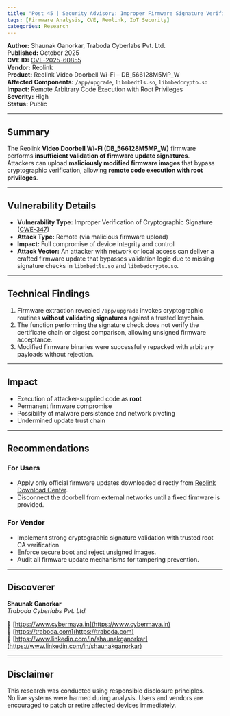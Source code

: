 ```yaml
---
title: "Post 45 | Security Advisory: Improper Firmware Signature Verification in Reolink Video Doorbell Wi-Fi (CVE-2025-60855)"
tags: [Firmware Analysis, CVE, Reolink, IoT Security]
categories: Research
---
```


**Author:** Shaunak Ganorkar, Traboda Cyberlabs Pvt. Ltd.  
**Published:** October 2025  
**CVE ID:** [CVE-2025-60855](https://cve.mitre.org/cgi-bin/cvename.cgi?name=CVE-2025-60855)  
**Vendor:** Reolink  
**Product:** Reolink Video Doorbell Wi-Fi – DB_566128M5MP_W  
**Affected Components:** `/app/upgrade`, `libmbedtls.so`, `libmbedcrypto.so`  
**Impact:** Remote Arbitrary Code Execution with Root Privileges  
**Severity:** High  
**Status:** Public  

---

## Summary

The Reolink **Video Doorbell Wi-Fi (DB_566128M5MP_W)** firmware performs **insufficient validation of firmware update signatures**.  
Attackers can upload **maliciously modified firmware images** that bypass cryptographic verification, allowing **remote code execution with root privileges**.

---

## Vulnerability Details

- **Vulnerability Type:** Improper Verification of Cryptographic Signature ([CWE-347](https://cwe.mitre.org/data/definitions/347.html))  
- **Attack Type:** Remote (via malicious firmware upload)  
- **Impact:** Full compromise of device integrity and control  
- **Attack Vector:** An attacker with network or local access can deliver a crafted firmware update that bypasses validation logic due to missing signature checks in `libmbedtls.so` and `libmbedcrypto.so`.

---

## Technical Findings

1. Firmware extraction revealed `/app/upgrade` invokes cryptographic routines **without validating signatures** against a trusted keychain.  
2. The function performing the signature check does not verify the certificate chain or digest comparison, allowing unsigned firmware acceptance.  
3. Modified firmware binaries were successfully repacked with arbitrary payloads without rejection.  

---

## Impact

- Execution of attacker-supplied code as **root**  
- Permanent firmware compromise  
- Possibility of malware persistence and network pivoting  
- Undermined update trust chain  

---

## Recommendations

### For Users
- Apply only official firmware updates downloaded directly from [Reolink Download Center](https://reolink.com/download-center/).  
- Disconnect the doorbell from external networks until a fixed firmware is provided.  

### For Vendor
- Implement strong cryptographic signature validation with trusted root CA verification.  
- Enforce secure boot and reject unsigned images.  
- Audit all firmware update mechanisms for tampering prevention.  

---

## Discoverer

**Shaunak Ganorkar**  
*Traboda Cyberlabs Pvt. Ltd.*  

🔗 [https://www.cybermaya.in](https://www.cybermaya.in)  
🔗 [https://traboda.com](https://traboda.com)  
🔗 [https://www.linkedin.com/in/shaunakganorkar](https://www.linkedin.com/in/shaunakganorkar)

---

## Disclaimer

This research was conducted using responsible disclosure principles.  
No live systems were harmed during analysis. Users and vendors are encouraged to patch or retire affected devices immediately.